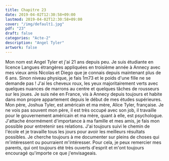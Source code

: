 ```yaml
---
title: Chapitre 23
date: 2019-04-02T12:30:58+09:00
lastmod: 2019-04-02T12:30:58+09:00
cover: "/img/default1.jpg"
pdf: "23"
draft: false
categories: "Acte-2"
description: "Angel Tyler"
artwork: false
---
```


Mon nom est Angel Tyler et j'ai 21 ans depuis peu. Je suis étudiante en licence Langues étrangères appliquées en troisième année à Annecy avec mes vieux amis Nicolas et Diego que je connais depuis maintenant plus de 6 ans. Sinon niveau physique, je fais 1m73 et le poids d'une fille ne se demande pas ! J'ai les cheveux roux, les yeux majoritairement verts avec quelques nuances de marrons au centre et quelques tâches de rousseurs sur les joues. Je suis née en France, vis à Annecy depuis toujours et habite dans mon propre appartement depuis le début de mes études supérieures. Mon père, Joshua Tyler, est américain et ma mère, Alice Tyler, française. Je ne vois pas souvent mon père, il est très occupé avec son job, il travaille pour le gouvernement américain et ma mère, quant à elle, est psychologue. J'attache énormément d'importance à ma famille et mes amis, je fais mon possible pour entretenir ses relations. J'ai toujours suivi le chemin de l'école et je travaille tous les jours pour avoir les meilleurs résultats possibles. Je cherche toujours à me documenter sur pleins de choses qui m'intéressent ou pourraient m'intéresser. Pour cela, je peux remercier mes parents, qui ont toujours été très ouverts d'esprit et m'ont toujours encouragé qu'importe ce que j'envisageais.
